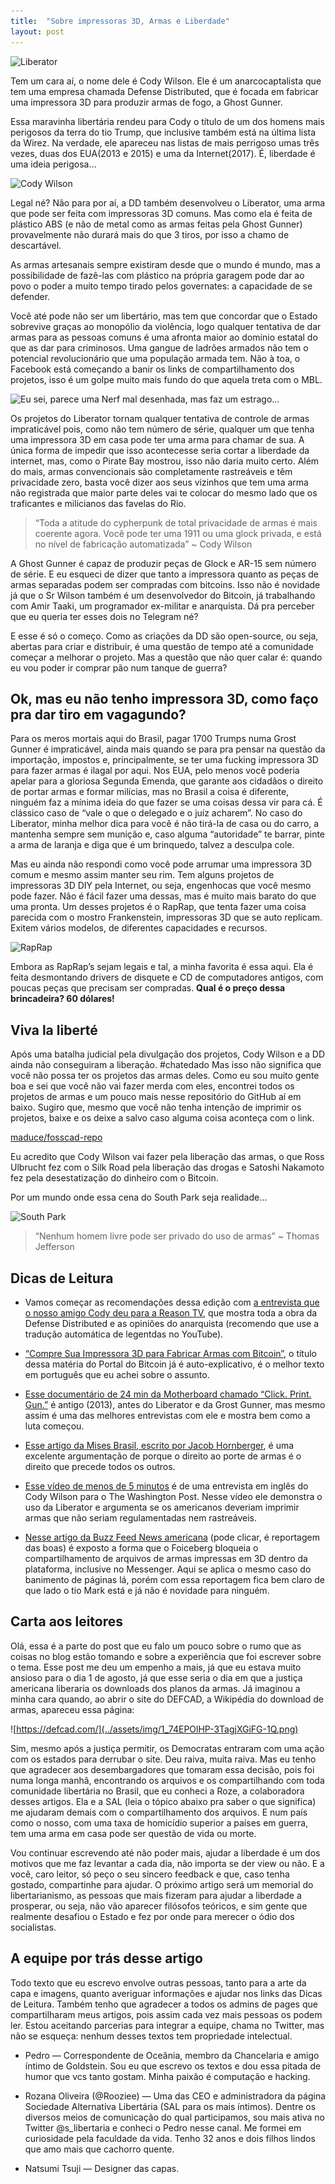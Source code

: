 ```yaml
---
title:  "Sobre impressoras 3D, Armas e Liberdade"
layout: post
---
```


![Liberator](https://pbs.twimg.com/media/DjdSbOvW4AA9YZE.jpg)

Tem um cara aí, o nome dele é Cody Wilson. Ele é um anarcocaptalista que tem uma empresa chamada Defense Distributed, que é focada em fabricar uma impressora 3D para produzir armas de fogo, a Ghost Gunner.

Essa maravinha libertária rendeu para Cody o título de um dos homens mais perigosos da terra do tio Trump, que inclusive também está na última lista da Wirez. Na verdade, ele apareceu nas listas de mais perrigoso umas três vezes, duas dos EUA(2013 e 2015) e uma da Internet(2017). É, liberdade é uma ideia perigosa…

![Cody Wilson](https://i.huffpost.com/gen/1036270/images/o-CODY-WILSON-DEFENSE-DISTRIBUTED-SXSW-facebook.jpg)

Legal né? Não para por aí, a DD também desenvolveu o Liberator, uma arma que pode ser feita com impressoras 3D comuns. Mas como ela é feita de plástico ABS (e não de metal como as armas feitas pela Ghost Gunner) provavelmente não durará mais do que 3 tiros, por isso a chamo de descartável.

As armas artesanais sempre existiram desde que o mundo é mundo, mas a possibilidade de fazê-las com plástico na própria garagem pode dar ao povo o poder a muito tempo tirado pelos governates: a capacidade de se defender.

Você até pode não ser um libertário, mas tem que concordar que o Estado sobrevive graças ao monopólio da violência, logo qualquer tentativa de dar armas para as pessoas comuns é uma afronta maior ao domínio estatal do que as dar para criminosos. Uma gangue de ladrões armados não tem o potencial revolucionário que uma população armada tem. Não à toa, o Facebook está começando a banir os links de compartilhamento dos projetos, isso é um golpe muito mais fundo do que aquela treta com o MBL.

![Eu sei, parece uma Nerf mal desenhada, mas faz um estrago…](https://external-content.duckduckgo.com/iu/?u=http%3A%2F%2Fs3.amazonaws.com%2Fdigitaltrends-uploads-prod%2F2013%2F12%2Fliberator-3d-printed-gun.jpg&f=1&nofb=1)

Os projetos do Liberator tornam qualquer tentativa de controle de armas impraticável pois, como não tem número de série, qualquer um que tenha uma impressora 3D em casa pode ter uma arma para chamar de sua. A única forma de impedir que isso acontecesse seria cortar a liberdade da internet, mas, como o Pirate Bay mostrou, isso não daria muito certo. Além do mais, armas convencionais são completamente rastreáveis e têm privacidade zero, basta você dizer aos seus vizinhos que tem uma arma não registrada que maior parte deles vai te colocar do mesmo lado que os traficantes e milicianos das favelas do Rio.

> “Toda a atitude do cypherpunk de total privacidade de armas é mais coerente agora. Você pode ter uma 1911 ou uma glock privada, e está no nível de fabricação automatizada” ~ Cody Wilson

A Ghost Gunner é capaz de produzir peças de Glock e AR-15 sem número de série. E eu esqueci de dizer que tanto a impressora quanto as peças de armas separadas podem ser compradas com bitcoins. Isso não é novidade já que o Sr Wilson também é um desenvolvedor do Bitcoin, já trabalhando com Amir Taaki, um programador ex-militar e anarquista. Dá pra perceber que eu queria ter esses dois no Telegram né?

E esse é só o começo. Como as criações da DD são open-source, ou seja, abertas para criar e distribuir, é uma questão de tempo até a comunidade começar a melhorar o projeto. Mas a questão que não quer calar é: quando eu vou poder ir comprar pão num tanque de guerra?

## Ok, mas eu não tenho impressora 3D, como faço pra dar tiro em vagagundo?

Para os meros mortais aqui do Brasil, pagar 1700 Trumps numa Grost Gunner é impraticável, ainda mais quando se para pra pensar na questão da importação, impostos e, principalmente, se ter uma fucking impressora 3D para fazer armas é ilagal por aqui. Nos EUA, pelo menos você poderia apelar para a gloriosa Segunda Emenda, que garante aos cidadãos o direito de portar armas e formar milícias, mas no Brasil a coisa é diferente, ninguém faz a mínima ideia do que fazer se uma coisas dessa vir para cá. É clássico caso de “vale o que o delegado e o juíz acharem”. No caso do Liberator, minha melhor dica para você é não tirá-la de casa ou do carro, a mantenha sempre sem munição e, caso alguma “autoridade” te barrar, pinte a arma de laranja e diga que é um brinquedo, talvez a desculpa cole.

Mas eu ainda não respondi como você pode arrumar uma impressora 3D comum e mesmo assim manter seu rim. Tem alguns projetos de impressoras 3D DIY pela Internet, ou seja, engenhocas que você mesmo pode fazer. Não é fácil fazer uma dessas, mas é muito mais barato do que uma pronta. Um desses projetos é o RapRap, que tenta fazer uma coisa parecida com o mostro Frankenstein, impressoras 3D que se auto replicam. Exitem vários modelos, de diferentes capacidades e recursos.

![RapRap](https://i.pinimg.com/originals/bd/cc/21/bdcc213aa6c87f4161de886aa6ebd8b3.jpg)

Embora as RapRap’s sejam legais e tal, a minha favorita é essa aqui. Ela é feita desmontando drivers de disquete e CD de computadores antigos, com poucas peças que precisam ser compradas. **Qual é o preço dessa brincadeira? 60 dólares!**

## Viva la liberté

Após uma batalha judicial pela divulgação dos projetos, Cody Wilson e a DD ainda não conseguiram a liberação. #chatedado Mas isso não significa que você não possa ter os projetos das armas deles. Como eu sou muito gente boa e sei que você não vai fazer merda com eles, encontrei todos os projetos de armas e um pouco mais nesse repositório do GitHub aí em baixo. Sugiro que, mesmo que você não tenha intenção de imprimir os projetos, baixe e os deixe a salvo caso alguma coisa aconteça com o link.

[maduce/fosscad-repo](https://github.com/maduce/fosscad-repo)

Eu acredito que Cody Wilson vai fazer pela liberação das armas, o que Ross Ulbrucht fez com o Silk Road pela liberação das drogas e Satoshi Nakamoto fez pela desestatização do dinheiro com o Bitcoin.

Por um mundo onde essa cena do South Park seja realidade…

![South Park](https://pbs.twimg.com/media/DkkVSJSX0AEvYb6.jpg)

> “Nenhum homem livre pode ser privado do uso de armas”
~ Thomas Jefferson

## Dicas de Leitura
- Vamos começar as recomendações dessa edição com [a entrevista que o nosso amigo Cody deu para a Reason TV](https://www.youtube.com/watch?v=-_ayHfaHCXQ), que mostra toda a obra da Defense Distributed e as opiniões do anarquista (recomendo que use a tradução automática de legentdas no YouTube).

- [“Compre Sua Impressora 3D para Fabricar Armas com Bitcoin”](https://portaldobitcoin.com/compre-sua-impressora-3d-para-fabricar-armas-com-bitcoin/), o título dessa matéria do Portal do Bitcoin já é auto-explicativo, é o melhor texto em português que eu achei sobre o assunto.

- [Esse documentário de 24 min da Motherboard chamado “Click. Print. Gun.”](https://www.youtube.com/watch?v=DconsfGsXyA) é antigo (2013), antes do Liberator e da Grost Gunner, mas mesmo assim é uma das melhores entrevistas com ele e mostra bem como a luta começou.

- [Esse artigo da Mises Brasil, escrito por Jacob Hornberger](https://www.mises.org.br/Article.aspx?id=954), é uma excelente argumentação de porque o direito ao porte de armas é o direito que precede todos os outros.

- [Esse vídeo de menos de 5 minutos](https://www.washingtonpost.com/video/national/this-3d-gunmaker-is-taking-on-the-state-and-hes-winning/2018/08/08/59c0e9fa-9b6c-11e8-a8d8-9b4c13286d6b_video.html?noredirect=on) é de uma entrevista em inglês do Cody Wilson para o The Washington Post. Nesse vídeo ele demonstra o uso da Liberator e argumenta se os americanos deveriam imprimir armas que não seriam regulamentadas nem rastreáveis.

- [Nesse artigo da Buzz Feed News americana](https://www.buzzfeednews.com/amphtml/josephbernstein/facebook-to-ban-3d-printed-gun-files-from-its-platforms) (pode clicar, é reportagem das boas) é exposto a forma que o Foiceberg bloqueia o compartilhamento de arquivos de armas impressas em 3D dentro da plataforma, inclusive no Messenger. Aqui se aplica o mesmo caso do banimento de páginas lá, porém com essa reportagem fica bem claro de que lado o tio Mark está e já não é novidade para ninguém.

## Carta aos leitores
Olá, essa é a parte do post que eu falo um pouco sobre o rumo que as coisas no blog estão tomando e sobre a experiência que foi escrever sobre o tema. Esse post me deu um empenho a mais, já que eu estava muito ansioso para o dia 1 de agosto, já que esse seria o dia em que a justiça americana liberaria os downloads dos planos da armas. Já imaginou a minha cara quando, ao abrir o site do DEFCAD, a Wikipédia do download de armas, apareceu essa página:

![https://defcad.com/](../assets/img/1_74EPOlHP-3TagjXGiFG-1Q.png)

Sim, mesmo após a justiça permitir, os Democratas entraram com uma ação com os estados para derrubar o site. Deu raiva, muita raiva. Mas eu tenho que agradecer aos desembargadores que tomaram essa decisão, pois foi numa longa manhã, encontrando os arquivos e os compartilhando com toda comunidade libertária no Brasil, que eu conheci a Roze, a colaboradora desses artigos. Ela e a SAL (leia o tópico abaixo pra saber o que significa) me ajudaram demais com o compartilhamento dos arquivos. E num país como o nosso, com uma taxa de homicídio superior a países em guerra, tem uma arma em casa pode ser questão de vida ou morte.

Vou continuar escrevendo até não poder mais, ajudar a liberdade é um dos motivos que me faz levantar a cada dia, não importa se der view ou não. E a você, caro leitor, só peço o seu sincero feedback e que, caso tenha gostado, compartinhe para ajudar. O próximo artigo será um memorial do libertarianismo, as pessoas que mais fizeram para ajudar a liberdade a prosperar, ou seja, não vão aparecer filósofos teóricos, e sim gente que realmente desafiou o Estado e fez por onde para merecer o ódio dos socialistas.

## A equipe por trás desse artigo

Todo texto que eu escrevo envolve outras pessoas, tanto para a arte da capa e imagens, quanto averiguar informações e ajudar nos links das Dicas de Leitura. Também tenho que agradecer a todos os admins de pages que compartilharam meus artigos, pois assim cada vez mais pessoas os podem ler. Estou aceitando parcerias para integrar a equipe, chama no Twitter, mas não se esqueça: nenhum desses textos tem propriedade intelectual.

- Pedro — Correspondente de Oceânia, membro da Chancelaria e amigo íntimo de Goldstein. Sou eu que escrevo os textos e dou essa pitada de humor que vcs tanto gostam. Minha paixão é computação e hacking.

- Rozana Oliveira (@Rooziee) — Uma das CEO e administradora da página Sociedade Alternativa Libertária (SAL para os mais íntimos). Dentre os diversos meios de comunicação do qual participamos, sou mais ativa no Twitter @s_libertaria e conheci o Pedro nesse canal. Me formei em curiosidade pela faculdade da vida. Tenho 32 anos e dois filhos lindos que amo mais que cachorro quente.

- Natsumi Tsuji — Designer das capas.
